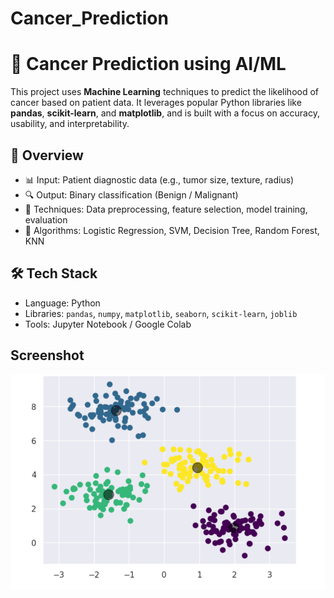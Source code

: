 # Cancer_Prediction
# 🧠 Cancer Prediction using AI/ML

This project uses **Machine Learning** techniques to predict the likelihood of cancer based on patient data. It leverages popular Python libraries like **pandas**, **scikit-learn**, and **matplotlib**, and is built with a focus on accuracy, usability, and interpretability.

## 📌 Overview

- 📊 Input: Patient diagnostic data (e.g., tumor size, texture, radius)
- 🔍 Output: Binary classification (Benign / Malignant)
- 🧪 Techniques: Data preprocessing, feature selection, model training, evaluation
- 🤖 Algorithms: Logistic Regression, SVM, Decision Tree, Random Forest, KNN

## 🛠 Tech Stack

- Language: Python
- Libraries: `pandas`, `numpy`, `matplotlib`, `seaborn`, `scikit-learn`, `joblib`
- Tools: Jupyter Notebook / Google Colab

## Screenshot
![Header](cancer.png)
